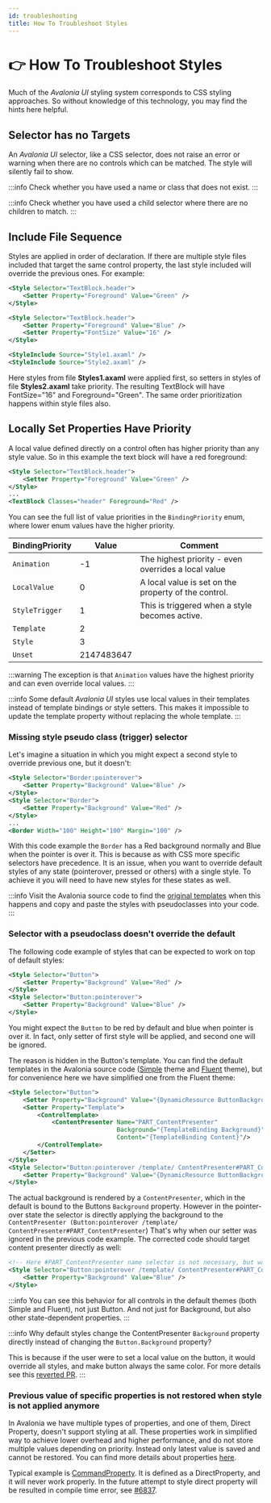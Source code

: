 ```yaml
---
id: troubleshooting
title: How To Troubleshoot Styles
---
```



# 👉 How To Troubleshoot Styles

Much of the _Avalonia UI_ styling system corresponds to CSS styling approaches. So without knowledge of this technology, you may find the hints here helpful.

## Selector has no Targets

An _Avalonia UI_ selector, like a CSS selector, does not raise an error or warning when there are no controls which can be matched. The style will silently fail to show.

:::info
Check whether you have used a name or class that does not exist.
:::

:::info
Check whether you have used a child selector where there are no children to match.
:::

## Include File Sequence

Styles are applied in order of declaration. If there are multiple style files included that target the same control property, the last style included will override the previous ones. For example:

```xml title="Style1.axaml"
<Style Selector="TextBlock.header">
    <Setter Property="Foreground" Value="Green" />
</Style>
```

```xml title="Style2.axaml"
<Style Selector="TextBlock.header">
    <Setter Property="Foreground" Value="Blue" />
    <Setter Property="FontSize" Value="16" />
</Style>
```

```xml
<StyleInclude Source="Style1.axaml" />
<StyleInclude Source="Style2.axaml" />
```

Here styles from file **Styles1.axaml** were applied first, so setters in styles of file **Styles2.axaml** take priority. The resulting TextBlock will have FontSize="16" and Foreground="Green". The same order prioritization happens within style files also.

## Locally Set Properties Have Priority

A local value defined directly on a control often has higher priority than any style value. So in this example the text block will have a red foreground:

```xml
<Style Selector="TextBlock.header">
    <Setter Property="Foreground" Value="Green" />
</Style>
...
<TextBlock Classes="header" Foreground="Red" />
```

You can see the full list of value priorities in the `BindingPriority` enum, where lower enum values have the higher priority.

| BindingPriority | Value      | Comment                                              |
|-----------------|------------|------------------------------------------------------|
| `Animation`     | -1         | The highest priority - even overrides a local value  |
| `LocalValue`    | 0          | A local value is set on the property of the control. |
| `StyleTrigger`  | 1          | This is triggered when a style becomes active.       |
| `Template`      | 2          |                                                      |
| `Style`         | 3          |                                                      |
| `Unset`         | 2147483647 |                                                      |

:::warning
The exception is that `Animation` values have the highest priority and can even override local values.
:::

:::info
Some default _Avalonia UI_ styles use local values in their templates instead of template bindings or style setters. This makes it impossible to update the template property without replacing the whole template.
:::

### Missing style pseudo class (trigger) selector

Let's imagine a situation in which you might expect a second style to override previous one, but it doesn't:

```xml
<Style Selector="Border:pointerover">
    <Setter Property="Background" Value="Blue" />
</Style>
<Style Selector="Border">
    <Setter Property="Background" Value="Red" />
</Style>
...
<Border Width="100" Height="100" Margin="100" />
```

With this code example the `Border` has a Red background normally and Blue when the pointer is over it. This is because as with CSS more specific selectors have precedence. It is an issue, when you want to override default styles of any state (pointerover, pressed or others) with a single style. To achieve it you will need to have new styles for these states as well.

:::info
Visit the Avalonia source code to find the [original templates](https://github.com/AvaloniaUI/Avalonia/tree/master/src/Avalonia.Themes.Fluent/Controls) when this happens and copy and paste the styles with pseudoclasses into your code.
:::

### Selector with a pseudoclass doesn't override the default

The following code example of styles that can be expected to work on top of default styles:

```xml
<Style Selector="Button">
    <Setter Property="Background" Value="Red" />
</Style>
<Style Selector="Button:pointerover">
    <Setter Property="Background" Value="Blue" />
</Style>
```

You might expect the `Button` to be red by default and blue when pointer is over it. In fact, only setter of first style will be applied, and second one will be ignored.

The reason is hidden in the Button's template. You can find the default templates in the Avalonia source code ([Simple](https://github.com/AvaloniaUI/Avalonia/blob/master/src/Avalonia.Themes.Simple/Controls/Button.xaml) theme and [Fluent](https://github.com/AvaloniaUI/Avalonia/blob/master/src/Avalonia.Themes.Fluent/Controls/Button.xaml) theme), but for convenience here we have simplified one from the Fluent theme:

```xml
<Style Selector="Button">
    <Setter Property="Background" Value="{DynamicResource ButtonBackground}"/>
    <Setter Property="Template">
        <ControlTemplate>
            <ContentPresenter Name="PART_ContentPresenter"
                              Background="{TemplateBinding Background}"
                              Content="{TemplateBinding Content}"/>
        </ControlTemplate>
    </Setter>
</Style>
<Style Selector="Button:pointerover /template/ ContentPresenter#PART_ContentPresenter">
    <Setter Property="Background" Value="{DynamicResource ButtonBackgroundPointerOver}" />
</Style>
```

The actual background is rendered by a `ContentPresenter`, which in the default is bound to the Buttons `Background` property. However in the pointer-over state the selector is directly applying the background to the `ContentPresenter (Button:pointerover /template/ ContentPresenter#PART_ContentPresenter`) That's why when our setter was ignored in the previous code example. The corrected code should target content presenter directly as well:

```xml
<!-- Here #PART_ContentPresenter name selector is not necessary, but was added to have more specific style -->
<Style Selector="Button:pointerover /template/ ContentPresenter#PART_ContentPresenter">
    <Setter Property="Background" Value="Blue" />
</Style>
```

:::info
You can see this behavior for all controls in the default themes (both Simple and Fluent), not just Button. And not just for Background, but also other state-dependent properties.
:::

:::info
Why default styles change the ContentPresenter `Background` property directly instead of changing the `Button.Background` property?

This is because if the user were to set a local value on the button, it would override all styles, and make button always the same color. For more details see this [reverted PR](https://github.com/AvaloniaUI/Avalonia/pull/2662#issuecomment-515764732).
:::

### Previous value of specific properties is not restored when style is not applied anymore

In Avalonia we have multiple types of properties, and one of them, Direct Property, doesn't support styling at all. These properties work in simplified way to achieve lower overhead and higher performance, and do not store multiple values depending on priority. Instead only latest value is saved and cannot be restored. You can find more details about properties [here](../custom-controls/defining-properties).

Typical example is [CommandProperty](https://api-docs.avaloniaui.net/docs/P_Avalonia_Controls_Button_Command). It is defined as a DirectProperty, and it will never work properly. In the future attempt to style direct property will be resulted in compile time error, see [#6837](https://github.com/AvaloniaUI/Avalonia/issues/6837).
